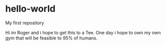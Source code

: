 # hello-world
My first repository

Hi im Roger and i hope to get this to a Tee. 
One day i hope to own my own gym that will be feasible to 95% of humans.
